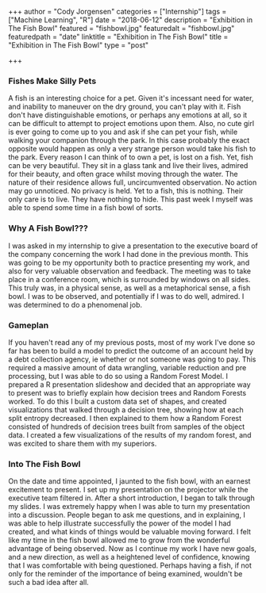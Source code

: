 +++
author = "Cody Jorgensen"
categories = ["Internship"]
tags = ["Machine Learning", "R"]
date = "2018-06-12"
description = "Exhibition in The Fish Bowl"
featured = "fishbowl.jpg"
featuredalt = "fishbowl.jpg"
featuredpath = "date"
linktitle = "Exhibition in The Fish Bowl"
title = "Exhibition in The Fish Bowl"
type = "post"

+++

### Fishes Make Silly Pets

A fish is an interesting choice for a pet. Given it's incessant need for water, and inability to maneuver on the dry ground, you can't play with it. Fish don't have distinguishable emotions, or perhaps any emotions at all, so it can be difficult to attempt to project emotions upon them. Also, no cute girl is ever going to come up to you and ask if she can pet your fish, while walking your companion through the park. In this case probably the exact opposite would happen as only a very strange person would take his fish to the park. Every reason I can think of to own a pet, is lost on a fish. Yet, fish can be very beautiful. They sit in a glass tank and live their lives, admired for their beauty, and often grace whilst moving through the water. The nature of their residence allows full, uncircumvented observation. No action may go unnoticed. No privacy is held. Yet to a fish, this is nothing. Their only care is to live. They have nothing to hide. This past week I myself was able to spend some time in a fish bowl of sorts. 

### Why A Fish Bowl???

I was asked in my internship to give a presentation to the executive board of the company concerning the work I had done in the previous month. This was going to be my opportunity both to practice presenting my work, and also for very valuable observation and feedback. The meeting was to take place in a conference room, which is surrounded by windows on all sides. This truly was, in a physical sense, as well as a metaphorical sense, a fish bowl. I was to be observed, and potentially if I was to do well, admired. I was determined to do a phenomenal job.

### Gameplan

If you haven't read any of my previous posts, most of my work I've done so far has been to build a model to predict the outcome of an account held by a debt collection agency, ie whether or not someone was going to pay. This required a massive amount of data wrangling, variable reduction and pre processing, but I was able to do so using a Random Forest Model. I prepared a R presentation slideshow and decided that an appropriate way to present was to briefly explain how decision trees and Random Forests worked. To do this I built a custom data set of shapes, and created visualizations that walked through a decision tree, showing how at each split entropy decreased. I then explained to them  how a Random Forest consisted of hundreds of decision trees built from samples of the object data. I created a few visualizations of the results of my random forest, and was excited to share them with my superiors.

### Into The Fish Bowl

On the date and time appointed, I jaunted to the fish bowl, with an earnest excitement to present. I set up my presentation on the projector while the executive team filtered in. After a short introduction, I began to talk through my slides. I was extremely happy when I was able to turn my presentation into a discussion. People began to ask me questions, and in explaining, I was able to help illustrate successfully the power of the model I had created, and what kinds of things would be valuable moving forward. I felt like my time in the fish bowl allowed me to grow from the wonderful advantage of being observed. Now as I continue my work I have new goals, and a new direction, as well as a heightened level of confidence, knowing that I was comfortable with being questioned. Perhaps having a fish, if not only for the reminder of the importance of being examined, wouldn't be such a bad idea after all.





